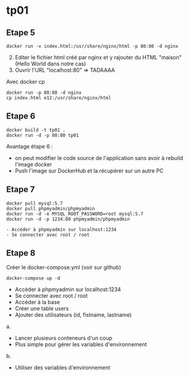 # tp01

## Etape 5
```
docker run -v index.html:/usr/share/nginx/html -p 80:80 -d nginx
```

2. Editer le fichier html créé par nginx et y rajouter du HTML "maison" (Hello World dans notre cas)
3. Ouvrir l'URL "localhost:80" => TADAAAA


Avec docker cp
```
docker run -p 80:80 -d nginx
cp index.html e12:/usr/share/nginx/html
```

## Etape 6
```
docker build -t tp01 .
docker run -d -p 80:80 tp01
```
Avantage étape 6 : 
- on peut modifier le code source de l'application sans avoir à rebuild l'image docker
- Push l'image sur DockerHub et la récupérer sur un autre PC

## Etape 7
```
docker pull mysql:5.7
docker pull phpmyadmin/phpmyadmin
docker run -d -e MYSQL_ROOT_PASSWORD=root mysql:5.7
docker run -d -p 1234:80 phpmyadmin/phpmyadmin

- Accéder à phpmyadmin sur localhost:1234
- Se connecter avec root / root
```
## Etape 8
Créer le docker-compose.yml (voir sur github)
```
docker-compose up -d
```
- Accéder à phpmyadmin sur localhost:1234
- Se connecter avec root / root
- Accéder à la base
- Créer une table users
- Ajouter des utilisateurs (id, fistname, lastname)

a.
- Lancer plusieurs conteneurs d'un coup
- Plus simple pour gérer les variables d'environnement


b. 
- Utiliser des variables d'environnement
